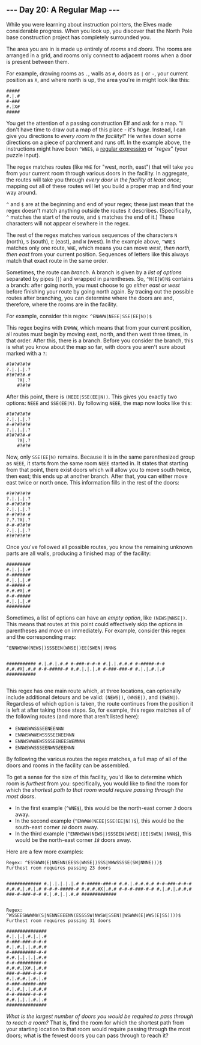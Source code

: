 <h2>--- Day 20: A Regular Map ---</h2><p>While you were learning about instruction pointers, the Elves made considerable progress. When you look up, you discover that the North Pole base construction project has completely surrounded you.</p>
<p>The area you are in is made up entirely of <em>rooms</em> and <em>doors</em>. The rooms are arranged in a grid, and rooms only connect to adjacent rooms when a door is present between them.</p>
<p>For example, drawing rooms as <code>.</code>, walls as <code>#</code>, doors as <code>|</code> or <code>-</code>, your current position as <code>X</code>, and where north is up, the area you&apos;re in might look like this:</p>
<pre><code>#####
#.|.#
#-###
#.|X#
#####
</code></pre>
<p>You get the attention of a passing construction Elf and ask for a map. &quot;I don&apos;t have time to draw out a map of this place - it&apos;s <em>huge</em>. Instead, I can give you directions to <em>every room in the facility</em>!&quot; He writes down some directions on a piece of parchment and runs off. In the example above, the instructions might have been <code>^WNE$</code>, a <a href="https://en.wikipedia.org/wiki/Regular_expression">regular expression</a> or &quot;<em>regex</em>&quot; (your puzzle input).</p>
<p>The regex matches routes (like <code>WNE</code> for &quot;west, north, east&quot;) that will take you from your current room through various doors in the facility. In aggregate, the routes will take you through <em>every door in the facility at least once</em>; mapping out all of these routes will let you build a proper map and find your way around.</p>
<p><code>^</code> and <code>$</code> are at the beginning and end of your regex; these just mean that the regex doesn&apos;t match anything outside the routes it describes. (Specifically, <code>^</code> matches the start of the route, and <code>$</code> matches the end of it.) These characters will not appear elsewhere in the regex.</p>
<p>The rest of the regex matches various sequences of the characters <code>N</code> (north), <code>S</code> (south), <code>E</code> (east), and <code>W</code> (west). In the example above, <code>^WNE$</code> matches only one route, <code>WNE</code>, which means you can move <em>west, then north, then east</em> from your current position. Sequences of letters like this always match that exact route in the same order.</p>
<p>Sometimes, the route can <em>branch</em>. A branch is given by a <em>list of options</em> separated by pipes (<code>|</code>) and wrapped in parentheses. So, <code>^N(E|W)N$</code> contains a branch: after going north, you must choose to go <em>either east or west</em> before finishing your route by going north again. By tracing out the possible routes after branching, you can determine where the doors are and, therefore, where the rooms are in the facility.</p>
<p>For example, consider this regex: <code>^ENWWW(NEEE|SSE(EE|N))$</code></p>
<p>This regex begins with <code>ENWWW</code>, which means that from your current position, all routes must begin by moving east, north, and then west three times, in that order. After this, there is a branch.  Before you consider the branch, this is what you know about the map so far, with doors you aren&apos;t sure about marked with a <code>?</code>:</p>
<pre><code>#?#?#?#?#
?.|.|.|.?
#?#?#?#-#
    ?X|.?
    #?#?#
</code></pre>
<p>After this point, there is <code>(NEEE|SSE(EE|N))</code>. This gives you exactly two options: <code>NEEE</code> and <code>SSE(EE|N)</code>. By following <code>NEEE</code>, the map now looks like this:</p>
<pre><code>#?#?#?#?#
?.|.|.|.?
#-#?#?#?#
?.|.|.|.?
#?#?#?#-#
    ?X|.?
    #?#?#
</code></pre>
<p>Now, only <code>SSE(EE|N)</code> remains. Because it is in the same parenthesized group as <code>NEEE</code>, it starts from the same room <code>NEEE</code> started in. It states that starting from that point, there exist doors which will allow you to move south twice, then east; this ends up at another branch. After that, you can either move east twice or north once. This information fills in the rest of the doors:</p>
<pre><code>#?#?#?#?#
?.|.|.|.?
#-#?#?#?#
?.|.|.|.?
#-#?#?#-#
?.?.?X|.?
#-#-#?#?#
?.|.|.|.?
#?#?#?#?#
</code></pre>
<p>Once you&apos;ve followed all possible routes, you know the remaining unknown parts are all walls, producing a finished map of the facility:</p>
<pre><code>#########
#.|.|.|.#
#-#######
#.|.|.|.#
#-#####-#
#.#.#X|.#
#-#-#####
#.|.|.|.#
#########
</code></pre>
<p>Sometimes, a list of options can have an <em>empty option</em>, like <code>(NEWS|WNSE|)</code>. This means that routes at this point could effectively skip the options in parentheses and move on immediately.  For example, consider this regex and the corresponding map:</p>
<pre><code>^ENNWSWW(NEWS|)SSSEEN(WNSE|)EE(SWEN|)NNN$

###########
#.|.#.|.#.#
#-###-#-#-#
#.|.|.#.#.#
#-#####-#-#
#.#.#X|.#.#
#-#-#####-#
#.#.|.|.|.#
#-###-###-#
#.|.|.#.|.#
###########
</code></pre>
<p>This regex has one main route which, at three locations, can optionally include additional detours and be valid: <code>(NEWS|)</code>, <code>(WNSE|)</code>, and <code>(SWEN|)</code>. Regardless of which option is taken, the route continues from the position it is left at after taking those steps. So, for example, this regex matches all of the following routes (and more that aren&apos;t listed here):</p>
<ul>
<li><code>ENNWSWWSSSEENEENNN</code></li>
<li><code>ENNWSWW<em>NEWS</em>SSSEENEENNN</code></li>
<li><code>ENNWSWW<em>NEWS</em>SSSEENEE<em>SWEN</em>NNN</code></li>
<li><code>ENNWSWWSSSEEN<em>WNSE</em>EENNN</code></li>
</ul>
<p>By following the various routes the regex matches, a full map of all of the doors and rooms in the facility can be assembled.</p>
<p>To get a sense for the size of this facility, you&apos;d like to determine which room is <em>furthest</em> from you: specifically, you would like to find the room for which the <em>shortest path to that room would require passing through the most doors</em>.</p>
<ul>
<li>In the first example (<code>^WNE$</code>), this would be the north-east corner <code><em>3</em></code> doors away.</li>
<li>In the second example (<code>^ENWWW(NEEE|SSE(EE|N))$</code>), this would be the south-east corner <code><em>10</em></code> doors away.</li>
<li>In the third example (<code>^ENNWSWW(NEWS|)SSSEEN(WNSE|)EE(SWEN|)NNN$</code>), this would be the north-east corner <code><em>18</em></code> doors away.</li>
</ul>
<p>Here are a few more examples:</p>
<pre><code>Regex: ^ESSWWN(E|NNENN(EESS(WNSE|)SSS|WWWSSSSE(SW|NNNE)))$
Furthest room requires passing 23 doors

#############
#.|.|.|.|.|.#
#-#####-###-#
#.#.|.#.#.#.#
#-#-###-#-#-#
#.#.#.|.#.|.#
#-#-#-#####-#
#.#.#.#X|.#.#
#-#-#-###-#-#
#.|.#.|.#.#.#
###-#-###-#-#
#.|.#.|.|.#.#
#############
</code></pre>
<pre><code>Regex: ^WSSEESWWWNW(S|NENNEEEENN(ESSSSW(NWSW|SSEN)|WSWWN(E|WWS(E|SS))))$
Furthest room requires passing 31 doors

###############
#.|.|.|.#.|.|.#
#-###-###-#-#-#
#.|.#.|.|.#.#.#
#-#########-#-#
#.#.|.|.|.|.#.#
#-#-#########-#
#.#.#.|X#.|.#.#
###-#-###-#-#-#
#.|.#.#.|.#.|.#
#-###-#####-###
#.|.#.|.|.#.#.#
#-#-#####-#-#-#
#.#.|.|.|.#.|.#
###############
</code></pre>
<p><em>What is the largest number of doors you would be required to pass through to reach a room?</em> That is, find the room for which the shortest path from your starting location to that room would require passing through the most doors; what is the fewest doors you can pass through to reach it?</p>
